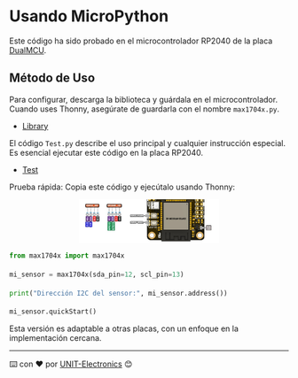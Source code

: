 # Usando MicroPython

Este código ha sido probado en el microcontrolador RP2040 de la placa [DualMCU](https://uelectronics.com/producto/unit-dualmcu-esp32-rp2040-tarjeta-de-desarrollo/).

## Método de Uso

Para configurar, descarga la biblioteca y guárdala en el microcontrolador. Cuando uses Thonny, asegúrate de guardarla con el nombre `max1704x.py`.

- [Library](./example/max1704x.py)


El código `Test.py` describe el uso principal y cualquier instrucción especial. Es esencial ejecutar este código en la placa RP2040.

- [Test](./example/Test.py)


Prueba rápida: Copia este código y ejecútalo usando Thonny:

<img src="../../images/qwiic.png" style="display: block; margin-left: auto; margin-right: auto; width: 50%;">


```python
from max1704x import max1704x

mi_sensor = max1704x(sda_pin=12, scl_pin=13)

print("Dirección I2C del sensor:", mi_sensor.address())

mi_sensor.quickStart()
```

Esta versión es adaptable a otras placas, con un enfoque en la implementación cercana.

---
⌨️ con ❤️ por [UNIT-Electronics](https://github.com/UNIT-Electronics) 😊